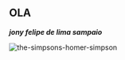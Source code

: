 ## OLA 

***jony felipe de lima sampaio***


![the-simpsons-homer-simpson](https://github.com/user-attachments/assets/75d91212-6d50-4fea-93a4-b575f28c8fde)



